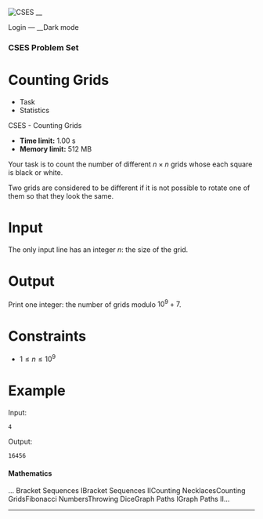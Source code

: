 ![CSES](/logo.png?1) __

Login — __Dark mode

### CSES Problem Set

# Counting Grids

  * Task
  * Statistics

CSES - Counting Grids

  * **Time limit:** 1.00 s
  * **Memory limit:** 512 MB

Your task is to count the number of different $n \times n$ grids whose each
square is black or white.

Two grids are considered to be different if it is not possible to rotate one
of them so that they look the same.

# Input

The only input line has an integer $n$: the size of the grid.

# Output

Print one integer: the number of grids modulo $10^9+7$.

# Constraints

  * $1 \le n \le 10^9$

# Example

Input:

``` 4 ```

Output:

``` 16456 ```

#### Mathematics

... Bracket Sequences IBracket Sequences IICounting NecklacesCounting
GridsFibonacci NumbersThrowing DiceGraph Paths IGraph Paths II...

* * *


